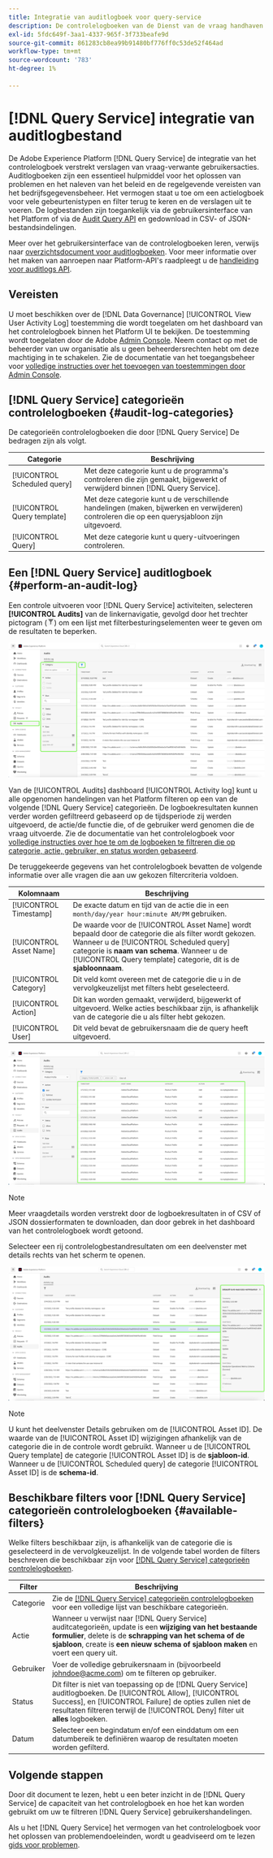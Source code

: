 ```yaml
---
title: Integratie van auditlogboek voor query-service
description: De controlelogboeken van de Dienst van de vraag handhaven verslagen voor diverse gebruikersacties om een controletraject voor het oplossen van problemenkwesties te vormen of het naleven van het beleid van het collectieve gegevensbeheer en regelgevende vereisten. Dit leerprogramma verstrekt een overzicht van de eigenschappen van het controlelogboek specifiek voor de Dienst van de Vraag.
exl-id: 5fdc649f-3aa1-4337-965f-3f733beafe9d
source-git-commit: 861283cb8ea99b91480bf776ff0c53de52f464ad
workflow-type: tm+mt
source-wordcount: '783'
ht-degree: 1%

---
```


# [!DNL Query Service] integratie van auditlogbestand

De Adobe Experience Platform [!DNL Query Service] de integratie van het controlelogboek verstrekt verslagen van vraag-verwante gebruikersacties. Auditlogboeken zijn een essentieel hulpmiddel voor het oplossen van problemen en het naleven van het beleid en de regelgevende vereisten van het bedrijfsgegevensbeheer. Het vermogen staat u toe om een actielogboek voor vele gebeurtenistypen en filter terug te keren en de verslagen uit te voeren. De logbestanden zijn toegankelijk via de gebruikersinterface van het Platform of via de [Audit Query API](https://www.adobe.io/experience-platform-apis/references/audit-query/) en gedownload in CSV- of JSON-bestandsindelingen.

Meer over het gebruikersinterface van de controlelogboeken leren, verwijs naar [overzichtsdocument voor auditlogboeken](../../landing/governance-privacy-security/audit-logs/overview.md). Voor meer informatie over het maken van aanroepen naar Platform-API&#39;s raadpleegt u de [handleiding voor auditlogs API](../../landing/api-guide.md).

## Vereisten

U moet beschikken over de [!DNL Data Governance] [!UICONTROL View User Activity Log] toestemming die wordt toegelaten om het dashboard van het controlelogboek binnen het Platform UI te bekijken. De toestemming wordt toegelaten door de Adobe [Admin Console](https://adminconsole.adobe.com/). Neem contact op met de beheerder van uw organisatie als u geen beheerdersrechten hebt om deze machtiging in te schakelen. Zie de documentatie van het toegangsbeheer voor [volledige instructies over het toevoegen van toestemmingen door Admin Console](../../access-control/home.md).

## [!DNL Query Service] categorieën controlelogboeken {#audit-log-categories}

De categorieën controlelogboeken die door [!DNL Query Service] De bedragen zijn als volgt.

| Categorie | Beschrijving |
|---|---|
| [!UICONTROL Scheduled query] | Met deze categorie kunt u de programma&#39;s controleren die zijn gemaakt, bijgewerkt of verwijderd binnen [!DNL Query Service]. |
| [!UICONTROL Query template] | Met deze categorie kunt u de verschillende handelingen (maken, bijwerken en verwijderen) controleren die op een querysjabloon zijn uitgevoerd. |
| [!UICONTROL Query] | Met deze categorie kunt u query-uitvoeringen controleren. |

## Een [!DNL Query Service] auditlogboek {#perform-an-audit-log}

Een controle uitvoeren voor [!DNL Query Service] activiteiten, selecteren **[!UICONTROL Audits]** van de linkernavigatie, gevolgd door het trechter pictogram (![Een filterpictogram.](../images/audit-log/filter.png)) om een lijst met filterbesturingselementen weer te geven om de resultaten te beperken.

![Het dashboard van het de controlelogboek van UI van het Platform met &quot;Audits&quot;in de linkernavigatie en filtercontroles benadrukt.](../images/audit-log/filter-controls.png)

Van de [!UICONTROL Audits] dashboard [!UICONTROL Activity log] kunt u alle opgenomen handelingen van het Platform filteren op een van de volgende [!DNL Query Service] categorieën. De logboekresultaten kunnen verder worden gefiltreerd gebaseerd op de tijdsperiode zij werden uitgevoerd, de actie/de functie die, of de gebruiker werd genomen die de vraag uitvoerde. Zie de documentatie van het controlelogboek voor [volledige instructies over hoe te om de logboeken te filtreren die op categorie, actie, gebruiker, en status worden gebaseerd](../../landing/governance-privacy-security/audit-logs/overview.md#managing-audit-logs-in-the-ui).

De teruggekeerde gegevens van het controlelogboek bevatten de volgende informatie over alle vragen die aan uw gekozen filtercriteria voldoen.

| Kolomnaam | Beschrijving |
|---|---|
| [!UICONTROL Timestamp] | De exacte datum en tijd van de actie die in een `month/day/year hour:minute AM/PM` gebruiken. |
| [!UICONTROL Asset Name] | De waarde voor de [!UICONTROL Asset Name] wordt bepaald door de categorie die als filter wordt gekozen. Wanneer u de [!UICONTROL Scheduled query] categorie is **naam van schema**. Wanneer u de [!UICONTROL Query template] categorie, dit is de **sjabloonnaam**. |
| [!UICONTROL Category] | Dit veld komt overeen met de categorie die u in de vervolgkeuzelijst met filters hebt geselecteerd. |
| [!UICONTROL Action] | Dit kan worden gemaakt, verwijderd, bijgewerkt of uitgevoerd. Welke acties beschikbaar zijn, is afhankelijk van de categorie die u als filter hebt gekozen. |
| [!UICONTROL User] | Dit veld bevat de gebruikersnaam die de query heeft uitgevoerd. |

![Het dashboard van Audits met het gefiltreerde activiteitenlogboek benadrukte.](../images/audit-log/filtered-activity.png)

>[!NOTE]
>
>Meer vraagdetails worden verstrekt door de logboekresultaten in of CSV of JSON dossierformaten te downloaden, dan door gebrek in het dashboard van het controlelogboek wordt getoond.

Selecteer een rij controlelogbestandresultaten om een deelvenster met details rechts van het scherm te openen.

![Hiermee wordt het tabblad Actief dashboard van Audits gecontroleerd, waarbij het deelvenster Details is gemarkeerd.](../images/audit-log/details-panel.png)

>[!NOTE]
>
>U kunt het deelvenster Details gebruiken om de [!UICONTROL Asset ID]. De waarde van de [!UICONTROL Asset ID] wijzigingen afhankelijk van de categorie die in de controle wordt gebruikt. Wanneer u de [!UICONTROL Query template] de categorie [!UICONTROL Asset ID] is de **sjabloon-id**. Wanneer u de [!UICONTROL Scheduled query] de categorie [!UICONTROL Asset ID] is de  **schema-id**.

## Beschikbare filters voor [!DNL Query Service] categorieën controlelogboeken {#available-filters}

Welke filters beschikbaar zijn, is afhankelijk van de categorie die is geselecteerd in de vervolgkeuzelijst. In de volgende tabel worden de filters beschreven die beschikbaar zijn voor [[!DNL Query Service] categorieën controlelogboeken](#audit-log-categories).

| Filter | Beschrijving |
|---|---|
| Categorie | Zie de [[!DNL Query Service] categorieën controlelogboeken](#audit-log-categories) voor een volledige lijst van beschikbare categorieën. |
| Actie | Wanneer u verwijst naar [!DNL Query Service] auditcategorieën, update is een **wijziging van het bestaande formulier**, delete is de **schrapping van het schema of de sjabloon**, create is **een nieuw schema of sjabloon maken** en voert een query uit. |
| Gebruiker | Voer de volledige gebruikersnaam in (bijvoorbeeld johndoe@acme.com) om te filteren op gebruiker. |
| Status | Dit filter is niet van toepassing op de [!DNL Query Service] auditlogboeken. De [!UICONTROL Allow], [!UICONTROL Success], en [!UICONTROL Failure] de opties zullen niet de resultaten filtreren terwijl de [!UICONTROL Deny] filter uit **alles** logboeken. |
| Datum | Selecteer een begindatum en/of een einddatum om een datumbereik te definiëren waarop de resultaten moeten worden gefilterd. |

## Volgende stappen

Door dit document te lezen, hebt u een beter inzicht in de [!DNL Query Service] de capaciteit van het controlelogboek en hoe het kan worden gebruikt om uw te filtreren [!DNL Query Service] gebruikershandelingen.

Als u het [!DNL Query Service] het vermogen van het controlelogboek voor het oplossen van problemendoeleinden, wordt u geadviseerd om te lezen [gids voor problemen](../troubleshooting-guide.md).
